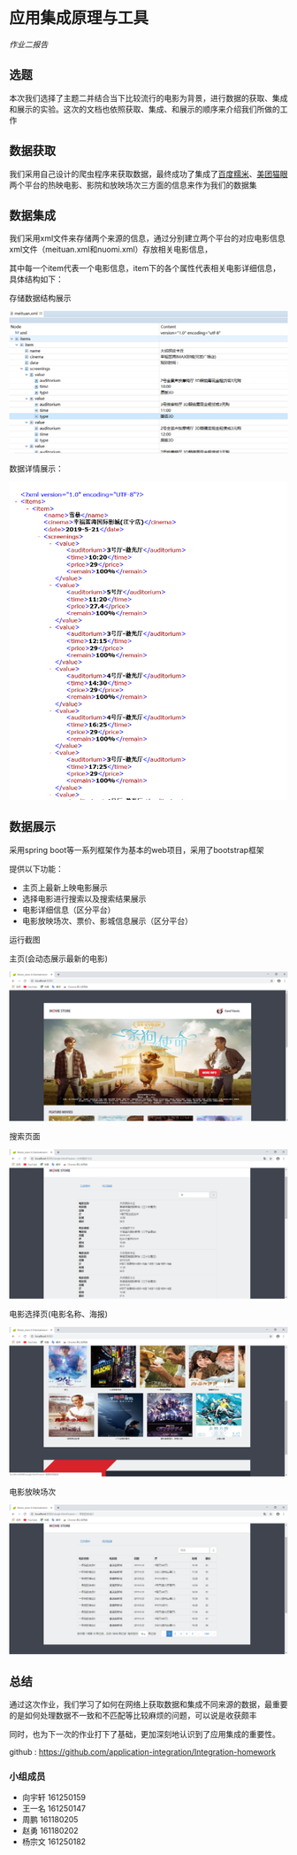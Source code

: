 # 应用集成原理与工具
*作业二报告*
## 选题

本次我们选择了主题二并结合当下比较流行的电影为背景，进行数据的获取、集成和展示的实验。这次的文档也依照获取、集成、和展示的顺序来介绍我们所做的工作

## 数据获取

我们采用自己设计的爬虫程序来获取数据，最终成功了集成了[百度糯米]()、[美团猫眼]()两个平台的热映电影、影院和放映场次三方面的信息来作为我们的数据集

## 数据集成

我们采用xml文件来存储两个来源的信息，通过分别建立两个平台的对应电影信息xml文件（meituan.xml和nuomi.xml）存放相关电影信息，

其中每一个item代表一个电影信息，item下的各个属性代表相关电影详细信息，具体结构如下：

存储数据结构展示

![](img/5.png)

数据详情展示：

![](img/6.png)

## 数据展示

采用spring boot等一系列框架作为基本的web项目，采用了bootstrap框架

提供以下功能：

* 主页上最新上映电影展示
* 选择电影进行搜索以及搜索结果展示
* 电影详细信息（区分平台）
* 电影放映场次、票价、影城信息展示（区分平台）

运行截图

主页(会动态展示最新的电影)

![](img/1.png)

搜索页面

![](img/4.png)

电影选择页(电影名称、海报)

![](img/2.png)

电影放映场次

![](img/3.png)

## 总结

通过这次作业，我们学习了如何在网络上获取数据和集成不同来源的数据，最重要的是如何处理数据不一致和不匹配等比较麻烦的问题，可以说是收获颇丰

同时，也为下一次的作业打下了基础，更加深刻地认识到了应用集成的重要性。


github : https://github.com/application-integration/Integration-homework
### 小组成员

+ 向宇轩 161250159
+ 王一名 161250147
+ 周鹏     161180205
+ 赵勇     161180202
+ 杨宗文  161250182











